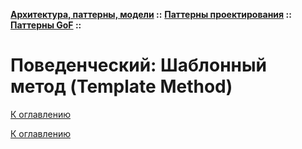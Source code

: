 **[Архитектура, паттерны, модели](../../../README.md#patterns) ::** 
**[Паттерны проектирования](../../../README.md#patterns-design) ::** 
**[Паттерны GoF](../../../README.md#patterns-design-gof) ::**
# Поведенческий: Шаблонный метод (Template Method)

<!--
https://refactoring.guru/ru/design-patterns/catalog
https://habr.com/ru/articles/277295/
-->

[К оглавлению](../../../README.md#patterns-design-gof)



[К оглавлению](../../../README.md#patterns-design-gof)

